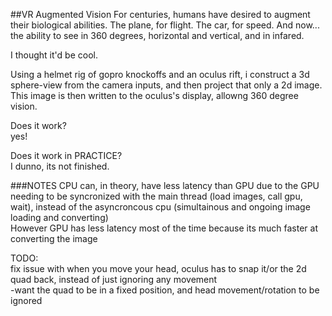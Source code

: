 ##VR Augmented Vision
For centuries, humans have desired to augment their biological abilities. The plane, for flight. The car, for speed. And now...
the ability to see in 360 degrees, horizontal and vertical, and in infared.

I thought it'd be cool.

Using a helmet rig of gopro knockoffs and an oculus rift, i construct a 3d sphere-view from the camera inputs, and then project that only a 2d image.  
This image is then written to the oculus's display, allowng 360 degree vision.

Does it work?  
yes!

Does it work in PRACTICE?  
I dunno, its not finished.


###NOTES
CPU can, in theory, have less latency than GPU due to the GPU needing to be syncronized with the main thread (load images, call gpu, wait), instead of the asyncroncous cpu (simultainous and ongoing image loading and converting)  
However GPU has less latency most of the time because its much faster at converting the image  
  
TODO:  
fix issue with when you move your head, oculus has to snap it/or the 2d quad back, instead of just ignoring any movement  
-want the quad to be in a fixed position, and head movement/rotation to be ignored  